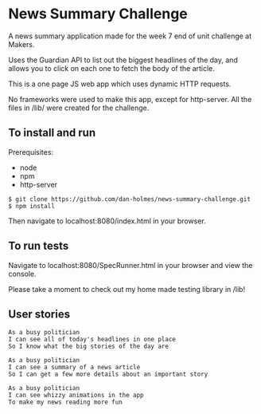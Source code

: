 # News Summary Challenge

A news summary application made for the week 7 end of unit challenge at Makers.

Uses the Guardian API to list out the biggest headlines of the day, and allows you to click on each one to fetch the body of the article.

This is a one page JS web app which uses dynamic HTTP requests.

No frameworks were used to make this app, except for http-server. All the files in /lib/ were created for the challenge.


## To install and run

Prerequisites:
- node
- npm
- http-server

```
$ git clone https://github.com/dan-holmes/news-summary-challenge.git
$ npm install
```

Then navigate to localhost:8080/index.html in your browser.

## To run tests

Navigate to localhost:8080/SpecRunner.html in your browser and view the console.

Please take a moment to check out my home made testing library in /lib!

## User stories

```
As a busy politician
I can see all of today's headlines in one place
So I know what the big stories of the day are
```

```
As a busy politician
I can see a summary of a news article
So I can get a few more details about an important story
```

```
As a busy politician
I can see whizzy animations in the app
To make my news reading more fun
```